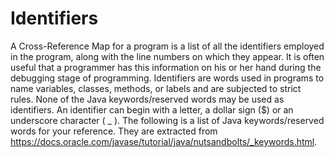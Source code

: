 # Identifiers
A Cross-Reference Map for a program is a list of all the identifiers employed in the program, along with the line numbers on which they appear. It is often useful that a programmer has this information on his or her hand during the debugging stage of programming. Identifiers are words used in programs to name variables, classes, methods, or labels and are subjected to strict rules. None of the Java keywords/reserved words may be used as identifiers. An identifier can begin with a letter, a dollar sign ($) or an underscore character ( _ ). The following is a list of Java keywords/reserved words for your reference. They are extracted from https://docs.oracle.com/javase/tutorial/java/nutsandbolts/_keywords.html.
